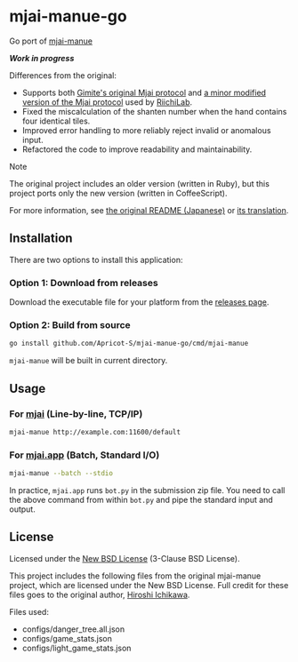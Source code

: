 # mjai-manue-go

Go port of [mjai-manue](https://github.com/gimite/mjai-manue)

***Work in progress***

Differences from the original:

- Supports both [Gimite's original Mjai protocol](https://gimite.net/pukiwiki/index.php?Mjai%20%E9%BA%BB%E9%9B%80AI%E5%AF%BE%E6%88%A6%E3%82%B5%E3%83%BC%E3%83%90) and [a minor modified version of the Mjai protocol](https://mjai.app/docs/mjai-protocol) used by [RiichiLab](https://mjai.app/).
- Fixed the miscalculation of the shanten number when the hand contains four identical tiles.
- Improved error handling to more reliably reject invalid or anomalous input.
- Refactored the code to improve readability and maintainability.

> [!NOTE]
> The original project includes an older version (written in Ruby), but this project ports only the new version (written in CoffeeScript).

For more information, see [the original README (Japanese)](https://github.com/gimite/mjai-manue/blob/master/README.md) or [its translation](docs/README-en.md).

## Installation

There are two options to install this application:

### Option 1: Download from releases

Download the executable file for your platform from the [releases page](https://github.com/Apricot-S/mjai-manue-go/releases/latest).

### Option 2: Build from source

```sh
go install github.com/Apricot-S/mjai-manue-go/cmd/mjai-manue
```

`mjai-manue` will be built in current directory.

## Usage

### For [mjai](https://github.com/gimite/mjai) (Line-by-line, TCP/IP)

```sh
mjai-manue http://example.com:11600/default
```

### For [mjai.app](https://github.com/smly/mjai.app) (Batch, Standard I/O)

```sh
mjai-manue --batch --stdio
```

In practice, `mjai.app` runs `bot.py` in the submission zip file.
You need to call the above command from within `bot.py` and pipe the standard input and output.

## License

Licensed under the [New BSD License](LICENSE) (3-Clause BSD License).

This project includes the following files from the original mjai-manue project,
which are licensed under the New BSD License. Full credit for these files goes
to the original author, [Hiroshi Ichikawa](https://github.com/gimite).

Files used:

- configs/danger_tree.all.json
- configs/game_stats.json
- configs/light_game_stats.json
